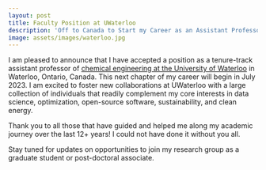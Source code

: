 ```yaml
---
layout: post
title: Faculty Position at UWaterloo
description: 'Off to Canada to Start my Career as an Assistant Professor'
image: assets/images/waterloo.jpg
---
```


I am pleased to announce that I have accepted a position as a tenure-track assistant professor of [chemical engineering at the University of Waterloo](https://uwaterloo.ca/chemical-engineering/) in Waterloo, Ontario, Canada. This next chapter of my career will begin in July 2023. I am excited to foster new collaborations at UWaterloo with a large collection of individuals that readily complement my core interests in data science, optimization, open-source software, sustainability, and clean energy.

Thank you to all those that have guided and helped me along my academic journey over the last 12+ years! I could not have done it without you all.

Stay tuned for updates on opportunities to join my research group as a graduate student or post-doctoral associate.
